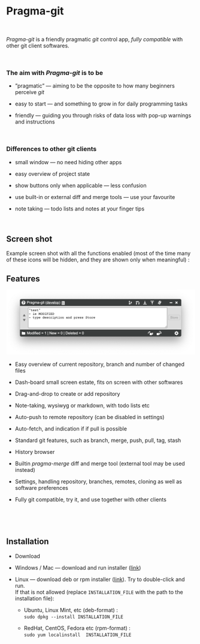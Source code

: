 Pragma-git
==========

 

*Pragma-git* is a friendly pragmatic *git* control app, *fully compatible* with
other git client softwares.

 

### The aim with *Pragma-git* is to be

-   ”pragmatic” — aiming to be the opposite to how many beginners perceive *git*

-   easy to start — and something to grow in for daily programming tasks

-   friendly — guiding you through risks of data loss with pop-up warnings and
    instructions

 

### Differences to other git clients

-   small window — no need hiding other apps

-   easy overview of project state

-   show buttons only when applicable — less confusion

-   use built-in or external diff and merge tools — use your favourite

-   note taking — todo lists and notes at your finger tips

 

Screen shot
-----------

Example screen shot with all the functions enabled (most of the time many of
these icons will be hidden, and they are shown only when meaningful) :

Features
--------

![](https://raw.githubusercontent.com/JanAxelsson/Pragma-git/master/images/Pragma-git-screen-shot.png)

-   Easy overview of current repository, branch and number of changed files

-   Dash-board small screen estate, fits on screen with other softwares

-   Drag-and-drop to create or add repository

-   Note-taking, wysiwyg or markdown, with todo lists etc

-   Auto-push to remote repository (can be disabled in settings)

-   Auto-fetch, and indication if if pull is possible

-   Standard git features, such as branch, merge, push, pull, tag, stash

-   History browser

-   Builtin *pragma-merge* diff and merge tool (external tool may be used
    instead)

-   Settings, handling repository, branches, remotes, cloning as well as
    software preferences

-   Fully git compatible, try it, and use together with other clients

 

 

Installation
------------

-   Download

-   Windows / Mac — download and run installer
    ([link](https://www.dropbox.com/sh/wyrx7fq9nuvfgnb/AABHgmInOA2NinioGCYEE208a?dl=0&lst=))

-   Linux — download deb or rpm installer
    ([link](https://www.dropbox.com/sh/wyrx7fq9nuvfgnb/AABHgmInOA2NinioGCYEE208a?dl=0&lst=)).
    Try to double-click and run.  
    If that is not allowed (replace `INSTALLATION_FILE` with the path to the
    installation file):

    -   Ubuntu, Linux Mint, etc (deb-format) :  
        `sudo dpkg --install INSTALLATION_FILE`

    -   RedHat, CentOS, Fedora etc (rpm-format) :  
        `sudo yum localinstall  INSTALLATION_FILE`

     

 
